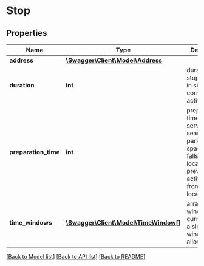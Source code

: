# Stop

## Properties
Name | Type | Description | Notes
------------ | ------------- | ------------- | -------------
**address** | [**\Swagger\Client\Model\Address**](Address.md) |  | [optional] 
**duration** | **int** | duration of stop, i.e. time in seconds the corresponding activity takes | [optional] 
**preparation_time** | **int** | preparation time of service, e.g. search for a parking space. it only falls due if the location of previous activity differs from this location | [optional] 
**time_windows** | [**\Swagger\Client\Model\TimeWindow[]**](TimeWindow.md) | array of time windows. currently, only a single time window is allowed | [optional] 

[[Back to Model list]](../README.md#documentation-for-models) [[Back to API list]](../README.md#documentation-for-api-endpoints) [[Back to README]](../README.md)


